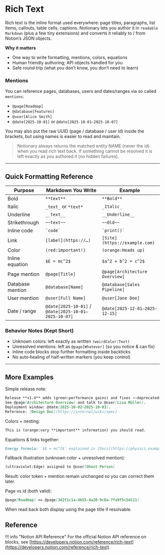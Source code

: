 # Rich Text

Rich text is the inline format used everywhere: page titles, paragraphs, list items, callouts, table cells, captions. Notionary lets you author it in `readable Markdown` (plus a few tiny extensions) and converts it reliably to / from Notion’s JSON objects.

**Why it matters**

- One way to write formatting, mentions, colors, equations
- Human friendly authoring; API objects handled for you
- Safe round‑trip (what you don’t know, you don’t need to learn)

### Mentions

You can reference pages, databases, users and dates/ranges via so called `mentions`:

- `@page[Roadmap]`
- `@database[Features]`
- `@user[Alice Smith]`
- `@date[2025-10-01]` or `@date[2025-10-01–2025-10-07]`

You may also put the raw UUID (page / database / user id) inside the brackets, but using names is easier to read and maintain.

> Notionary always returns the matched entity NAME (never the id) when you read rich text back. If something cannot be resolved it is left exactly as you authored it (no hidden failures).

---

## Quick Formatting Reference

| Purpose          | Markdown You Write                                   | Example                        |
| ---------------- | ---------------------------------------------------- | ------------------------------ |
| Bold             | `**text**`                                           | `**Bold**`                     |
| Italic           | `_text_` or `*text*`                                 | `_Italic_`                     |
| Underline        | `__text__`                                           | `__Underline__`                |
| Strikethrough    | `~~text~~`                                           | `~~Old~~`                      |
| Inline code      | `` `code` ``                                         | `` `print()` ``                |
| Link             | `[label](https://…)`                                 | `[Site](https://example.com)`  |
| Color            | `(red:important!)`                                   | `(orange:Heads up)`            |
| Inline equation  | `$E = mc^2$`                                         | `$a^2 + b^2 = c^2$`            |
| Page mention     | `@page[Title]`                                       | `@page[Architecture Overview]` |
| Database mention | `@database[Name]`                                    | `@database[Sales Pipeline]`    |
| User mention     | `@user[Full Name]`                                   | `@user[Jane Doe]`              |
| Date / range     | `@date[2025-10-01]` / `@date[2025-10-01–2025-10-07]` | `@date[2025-12-01–2025-12-15]` |

### Behavior Notes (Kept Short)

- Unknown colors: left exactly as written `(weirdColor:Text)`
- Unresolved mentions: left as `@page[Whatever]` (so you notice & can fix)
- Inline code blocks stop further formatting inside backticks
- No auto‑healing of half‑written markers (you keep control)

---

## More Examples

Simple release note:

```markdown
Release **v1.4** adds (green:performance gains) and fixes ~~deprecated~~ APIs.
See @page[Architecture Overview] and talk to @user[Lisa Müller].
Deployment window: @date[2025-10-02–2025-10-03].
Reference: [Design Doc](https://internal/wiki/spec)
```

Colors + nesting:

```markdown
This is (orange:very **important** information) you should read.
```

Equations & links together:

```markdown
Energy formula: `$E = mc^2$` explained in [Docs](https://physics.example).
```

Fallback illustration (unknown color + unresolved mention):

```markdown
(ultraviolet:Edge) assigned to @user[Ghost Person]
```

Result: color token + mention remain unchanged so you can correct them later.

Page vs id (both valid):

```markdown
@page[Roadmap] == @page[3d2f1c1a-4b55-4a20-9c6a-7fa9f5c5d111]
```

When read back both display using the page title if resolvable.

## Reference

!!! info "Notion API Reference"
For the official Notion API reference on blocks, see [https://developers.notion.com/reference/rich-text](https://developers.notion.com/reference/rich-text)
